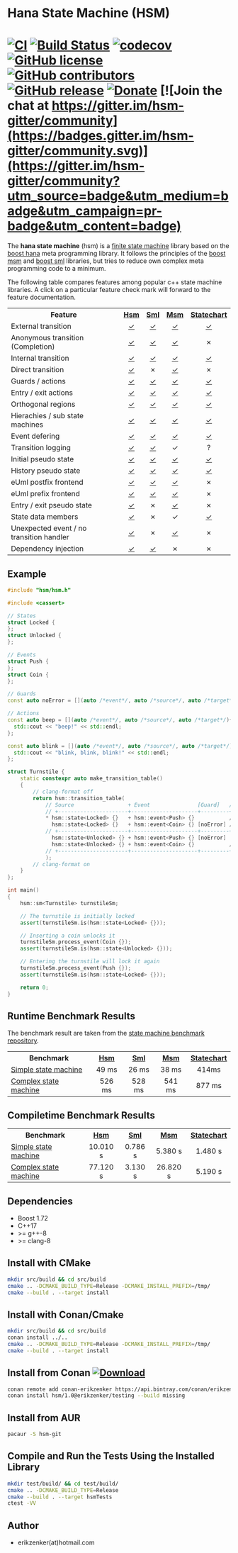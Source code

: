 # Hana State Machine (HSM)
[![CI](https://github.com/erikzenker/hsm/workflows/CI/badge.svg)](https://github.com/erikzenker/hsm/actions?query=workflow%3ACI) [![Build Status](https://travis-ci.org/erikzenker/cmake-project-template.svg?branch=master)](https://travis-ci.org/erikzenker/hsm) [![codecov](https://codecov.io/gh/erikzenker/hsm/branch/master/graph/badge.svg)](https://codecov.io/gh/erikzenker/hsm) [![GitHub license](https://img.shields.io/github/license/erikzenker/hsm.svg)](https://github.com/erikzenker/hsm/blob/master/LICENSE) [![GitHub contributors](https://img.shields.io/github/contributors/erikzenker/hsm.svg)](https://GitHub.com/erikzenker/hsm/graphs/contributors/) [![GitHub release](https://img.shields.io/github/release/erikzenker/hsm.svg)](https://GitHub.com/erikzenker/hsm/releases/) [![Donate](https://img.shields.io/badge/Donate-PayPal-green.svg)](https://paypal.me/erikzenker) [![Join the chat at https://gitter.im/hsm-gitter/community](https://badges.gitter.im/hsm-gitter/community.svg)](https://gitter.im/hsm-gitter/community?utm_source=badge&utm_medium=badge&utm_campaign=pr-badge&utm_content=badge)
=

The **hana state machine** (hsm) is a [finite state machine](https://en.wikipedia.org/wiki/Finite-state_machine) library based on the [boost hana](https://www.boost.org/doc/libs/1_61_0/libs/hana/doc/html/index.html) meta programming library. It follows the principles of the [boost msm](https://www.boost.org/doc/libs/1_64_0/libs/msm/doc/HTML/index.html) and [boost sml](https://boost-ext.github.io/sml/index.html) libraries, but tries to reduce own complex meta programming code to a minimum.

The following table compares features among popular c++ state machine libraries.
A click on a particular feature check mark will forward to the feature documentation.

 <table style="width:100%">
  <tr>
    <th>Feature</th>
    <th><a href="https://github.com/erikzenker/hsm">Hsm</a></th>
    <th><a href="https://boost-ext.github.io/sml/index.html">Sml</a></th>
    <th><a href="https://www.boost.org/doc/libs/1_73_0/libs/msm/doc/HTML/index.html">Msm</a></th>
    <th><a href="https://www.boost.org/doc/libs/1_73_0/libs/statechart/doc/index.html">Statechart</a></th>
  </tr>
  <tr>
    <td>External transition</td>
    <td><center><a href="test/integration/basic_transitions.cpp">✓</a></center></td>
    <td><center><a href="https://boost-ext.github.io/sml/examples.html#transitions">✓</a></center></td>
    <td><center><a href="https://www.boost.org/doc/libs/1_73_0/libs/msm/doc/HTML/ch03s02.html#d0e358">✓</a></center></td>
    <td><center><a href="https://www.boost.org/doc/libs/1_73_0/libs/statechart/doc/uml_mapping.html#Transition">✓</a></center></td>
  </tr>
  <tr>
    <td>Anonymous transition (Completion)</td>
    <td><center><a href="test/integration/anonymous_transition.cpp">✓</a></center></td>
    <td><center><a href="https://boost-ext.github.io/sml/examples.html#transitions">✓</a></center></td>
    <td><center><a href="https://www.boost.org/doc/libs/1_73_0/libs/msm/doc/HTML/ch03s02.html#d0e713">✓</a></center></td>
    <td><center>✗</center></td>
  </tr>
  <tr>
    <td>Internal transition</td>
    <td><center><a href="test/integration/internal_transition.cpp">✓</a></center></td>
    <td><center><a href="https://boost-ext.github.io/sml/examples.html#transitions">✓</a></center></td>
    <td><center><a href="https://www.boost.org/doc/libs/1_73_0/libs/msm/doc/HTML/ch03s02.html#d0e740">✓</a></center></td>
    <td><center><a href="https://www.boost.org/doc/libs/1_73_0/libs/statechart/doc/uml_mapping.html#InternalTransition">✓</a></center></td>
  </tr>
  <tr>
    <td>Direct transition</td>
    <td><center><a href="test/integration/direct_transition.cpp">✓</a></center></td>
    <td><center>✗</center></td>
    <td><center><a href="https://www.boost.org/doc/libs/1_73_0/libs/msm/doc/HTML/ch03s02.html#d0e875">✓</a></center></td>
    <td><center>✗</center></td>
  </tr>
  <tr>
    <td>Guards / actions</td>
    <td><center><a href="test/integration/guards_actions.cpp">✓</a></center></td>
    <td><center><a href="test/integration/guards_actions.cpp">✓</a></center></td>
    <td><center><a href="https://www.boost.org/doc/libs/1_73_0/libs/msm/doc/HTML/ch03s02.html#d0e358">✓</a></center></td>
    <td><center><a href="https://www.boost.org/doc/libs/1_73_0/libs/statechart/doc/uml_mapping.html#Reactions">✓</a></center></td>
  </tr>
  <tr>
    <td>Entry / exit actions</td>
    <td><center><a href="test/integration/entry_exit_actions.cpp">✓</a></center></td>
    <td><center><a href="https://boost-ext.github.io/sml/examples.html#transitions">✓</a></center></td>
    <td><center><a href="https://www.boost.org/doc/libs/1_73_0/libs/msm/doc/HTML/ch03s02.html#d0e406">✓</a></center></td>
    <td><center><a href="https://www.boost.org/doc/libs/1_73_0/libs/statechart/doc/uml_mapping.html#Actions">✓</a></center></td>
  </tr>  
  <tr>
    <td>Orthogonal regions</td>
    <td><center><a href="test/integration/orthogonal_regions.cpp">✓</a></center></td>
    <td><center><a href="https://boost-ext.github.io/sml/examples.html#orthogonal-regions">✓</a></center></td>
    <td><center><a href="https://www.boost.org/doc/libs/1_73_0/libs/msm/doc/HTML/ch03s02.html#d0e577">✓</a></center></td>
    <td><center><a href="https://www.boost.org/doc/libs/1_73_0/libs/statechart/doc/tutorial.html#OrthogonalStates">✓</a></center></td>
  </tr> 
  <tr>
    <td>Hierachies / sub state machines</td>
    <td><center><a href="test/integration/basic_transitions.cpp">✓</a></center></td>
    <td><center><a href="https://boost-ext.github.io/sml/examples.html#composite">✓</a></center></td>
    <td><center><a href="https://www.boost.org/doc/libs/1_73_0/libs/msm/doc/HTML/ch03s02.html#d0e529">✓</a></center></td>
    <td><center><a href="https://www.boost.org/doc/libs/1_73_0/libs/statechart/doc/tutorial.html#BasicTopicsAStopWatch">✓</a></center></td>
  </tr>
  <tr>
    <td>Event defering</td>
    <td><center><a href="test/integration/defer_events.cpp">✓</a></center></td>
    <td><center><a href="https://boost-ext.github.io/sml/examples.html#deferprocess">✓</a></center></td>
    <td><center><a href="https://www.boost.org/doc/libs/1_73_0/libs/statechart/doc/tutorial.html#DeferringEvents">✓</a></center></td>
    <td><center><a href="https://www.boost.org/doc/libs/1_73_0/libs/statechart/doc/tutorial.html#DeferringEvents">✓</a></center></td>
  </tr>  
  <tr>
    <td>Transition logging</td>
    <td><center><a href="test/integration/transition_logging.cpp">✓</a></center></td>
    <td><center><a href="https://boost-ext.github.io/sml/examples.html#logging">✓</a></center></td>
    <td><center>✓</center></td>
    <td><center>?</center></td>
  </tr>
  <tr>
    <td>Initial pseudo state</td>
    <td><center><a href="test/integration/basic_transitions.cpp">✓</a></center></td>
    <td><center><a href="https://boost-ext.github.io/sml/uml_vs_sml.html">✓</a></center></td>
    <td><center><a href="https://www.boost.org/doc/libs/1_73_0/libs/msm/doc/HTML/ch03s02.html#d0e471">✓</a></center></td>
    <td><center><a href="https://www.boost.org/doc/libs/1_73_0/libs/statechart/doc/tutorial.html#DefiningStatesAndEvents">✓</a></center></td>
  </tr>
  <tr>
    <td>History pseudo state</td>
    <td><center><a href="test/integration/history_pseudo_state.cpp">✓</a></center></td>
    <td><center><a href="https://boost-ext.github.io/sml/examples.html#history">✓</a></center></td>
    <td><center><a href="https://www.boost.org/doc/libs/1_73_0/libs/msm/doc/HTML/ch03s02.html#d0e668">✓</a></center></td>
    <td><center><a href="https://www.boost.org/doc/libs/1_73_0/libs/statechart/doc/tutorial.html#History">✓</a></center></td>
  </tr>
  <tr>
    <td>eUml postfix frontend</td>
    <td><center><a href="test/integration/transition_postfix_dsl.cpp">✓</a></center></td>
    <td><center><a href="https://boost-ext.github.io/sml/uml_vs_sml.html">✓</a></center></td>
    <td><center><a href="https://www.boost.org/doc/libs/1_73_0/libs/msm/doc/HTML/ch03s04.html">✓</a></center></td>
    <td><center>✗</center></td>
  </tr>
  <tr>
    <td>eUml prefix frontend</td>
    <td><center><a href="test/integration/transition_prefix_dsl.cpp">✓</a></center></td>
    <td><center><a href="https://boost-ext.github.io/sml/uml_vs_sml.html">✓</a></center></td>
    <td><center><a href="https://www.boost.org/doc/libs/1_73_0/libs/msm/doc/HTML/ch03s04.html">✓</a></center></td>
    <td><center>✗</center></td>
  </tr>
  <tr>
    <td>Entry / exit pseudo state</td>
    <td><center><a href="test/integration/entry_exit_pseudo_states.cpp">✓</a></center></td>
    <td><center>✗</center></td>
    <td><center><a href="https://www.boost.org/doc/libs/1_73_0/libs/msm/doc/HTML/ch03s02.html#d0e875">✓</a></center></td>
    <td><center>✗</center></td>
  </tr>
  <tr>
    <td>State data members</td>
    <td><center><a href="test/integration/state_data_members.cpp">✓</a></center></td>
    <td><center>✗</center></td>
    <td><center>✓</center></td>
    <td><center><a href="https://www.boost.org/doc/libs/1_73_0/libs/statechart/doc/tutorial.html#StateLocalStorage">✓</a></center></td>
  </tr>
  <tr>
    <td>Unexpected event / no transition handler</td>
    <td><center><a href="test/integration/unexpected_transition_handler.cpp">✓</a></center></td>
    <td><center>✗</center></td>
    <td><center><a href="https://www.boost.org/doc/libs/1_73_0/libs/msm/doc/HTML/ch03s02.html#d0e471">✓</a></center></td>
    <td><center>✗</center></td>
  </tr>
  <tr>
    <td>Dependency injection</td>
    <td><center><a href="test/integration/dependency_injection.cpp">✓</a></center></td>
    <td><center><a href="https://boost-ext.github.io/sml/examples.html#dependency-injection">✓</a></center></td>
    <td><center>✗</center></td>
    <td><center>✗</center></td>
  </tr>
</table> 

## Example 
```c++
#include "hsm/hsm.h"

#include <cassert>

// States
struct Locked {
};
struct Unlocked {
};

// Events
struct Push {
};
struct Coin {
};

// Guards
const auto noError = [](auto /*event*/, auto /*source*/, auto /*target*/){return true;};

// Actions
const auto beep = [](auto /*event*/, auto /*source*/, auto /*target*/){ 
  std::cout << "beep!" << std::endl;
};

const auto blink = [](auto /*event*/, auto /*source*/, auto /*target*/){ 
  std::cout << "blink, blink, blink!" << std::endl;
};

struct Turnstile {
    static constexpr auto make_transition_table()
    {
        // clang-format off
        return hsm::transition_table(
            // Source                 + Event               [Guard]   / Action = Target
            // +----------------------+---------------------+---------+--------+------------------------+
            * hsm::state<Locked> {}   + hsm::event<Push> {}           / beep   = hsm::state<Locked> {}  ,
              hsm::state<Locked> {}   + hsm::event<Coin> {} [noError] / blink  = hsm::state<Unlocked> {},
            // +----------------------+---------------------+---------+--------+------------------------+
              hsm::state<Unlocked> {} + hsm::event<Push> {} [noError]          = hsm::state<Locked> {}  ,
              hsm::state<Unlocked> {} + hsm::event<Coin> {}           / blink  = hsm::state<Unlocked> {}
            // +----------------------+---------------------+---------+--------+------------------------+
            );
        // clang-format on
    }
};

int main()
{
    hsm::sm<Turnstile> turnstileSm;

    // The turnstile is initially locked
    assert(turnstileSm.is(hsm::state<Locked> {}));

    // Inserting a coin unlocks it
    turnstileSm.process_event(Coin {});
    assert(turnstileSm.is(hsm::state<Unlocked> {}));

    // Entering the turnstile will lock it again
    turnstileSm.process_event(Push {});
    assert(turnstileSm.is(hsm::state<Locked> {}));

    return 0;
}
```

## Runtime Benchmark Results

The benchmark result are taken from the [state machine benchmark repository](https://github.com/erikzenker/state-machine-benchmark).

 <table style="width:100%">
  <tr>
    <th>Benchmark</th>
    <th><a href="https://github.com/erikzenker/hsm">Hsm</a></th>
    <th><a href="https://boost-experimental.github.io/sml/index.html">Sml</a></th>
    <th><a href="https://www.boost.org/doc/libs/1_73_0/libs/msm/doc/HTML/index.html">Msm</a></th>
    <th><a href="https://www.boost.org/doc/libs/1_73_0/libs/statechart/doc/index.html">Statechart</a></th>
  </tr>
  <tr>
    <td><a href="benchmark/simple/">Simple state machine</a></td>
    <td><center>49 ms</center></td>
    <td><center>26 ms</center></td>
    <td><center>38 ms</center></td>
    <td><center>414ms</center></td>
  </tr>
  <tr>
    <td><a href="benchmark/complex/">Complex state machine</a></td>
    <td><center>526 ms</center></td>
    <td><center>528 ms</center></td>
    <td><center>541 ms</center></td>
    <td><center>877 ms</center></td>
  </tr>
</table>  

## Compiletime Benchmark Results

 <table style="width:100%">
  <tr>
    <th>Benchmark</th>
    <th><a href="https://github.com/erikzenker/hsm">Hsm</a></th>
    <th><a href="https://boost-experimental.github.io/sml/index.html">Sml</a></th>
    <th><a href="https://www.boost.org/doc/libs/1_73_0/libs/msm/doc/HTML/index.html">Msm</a></th>
    <th><a href="https://www.boost.org/doc/libs/1_73_0/libs/statechart/doc/index.html">Statechart</a></th>
  </tr>
  <tr>
    <td><a href="benchmark/simple/">Simple state machine</a></td>
    <td><center>10.010 s</center></td>
    <td><center>0.786 s</center></td>
    <td><center>5.380 s </center></td>
    <td><center>1.480 s</center></td>
  </tr>
  <tr>
    <td><a href="benchmark/complex/">Complex state machine</a></td>
    <td><center>77.120 s</center></td>
    <td><center>3.130 s</center></td>
    <td><center>26.820 s</center></td>
    <td><center>5.190 s</center></td>
  </tr>
</table>  

## Dependencies
* Boost 1.72
* C++17
* \>= g++-8
* \>= clang-8

## Install with CMake
``` bash
mkdir src/build && cd src/build
cmake .. -DCMAKE_BUILD_TYPE=Release -DCMAKE_INSTALL_PREFIX=/tmp/
cmake --build . --target install
```

## Install with Conan/Cmake
``` bash
mkdir src/build && cd src/build
conan install ../..
cmake .. -DCMAKE_BUILD_TYPE=Release -DCMAKE_INSTALL_PREFIX=/tmp/
cmake --build . --target install
```
## Install from Conan [![Download](https://api.bintray.com/packages/erikzenker/conan-erikzenker/hsm%3Aerikzenker/images/download.svg) ](https://bintray.com/erikzenker/conan-erikzenker/hsm%3Aerikzenker/_latestVersion)
``` bash
conan remote add conan-erikzenker https://api.bintray.com/conan/erikzenker/conan-erikzenker
conan install hsm/1.0@erikzenker/testing --build missing
```

## Install from AUR
``` bash
pacaur -S hsm-git
```

## Compile and Run the Tests Using the Installed Library
``` bash
mkdir test/build/ && cd test/build/
cmake .. -DCMAKE_BUILD_TYPE=Release
cmake --build . --target hsmTests
ctest -VV
```

## Author
* erikzenker(at)hotmail.com

